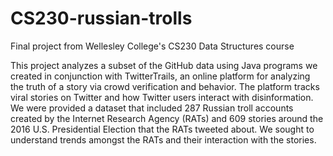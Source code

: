 # CS230-russian-trolls
Final project from Wellesley College's CS230 Data Structures course

This project analyzes a subset of the GitHub data using Java programs we created in conjunction with TwitterTrails, an online platform for analyzing the truth of a story via crowd verification and behavior. The platform tracks viral stories on Twitter and how Twitter users interact with disinformation. We were provided a dataset that included 287 Russian troll accounts created by the Internet Research Agency (RATs) and 609 stories around the 2016 U.S. Presidential Election that the RATs tweeted about. We sought to understand trends amongst the RATs and their interaction with the stories.
